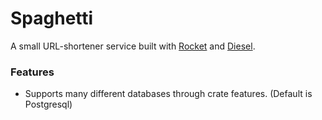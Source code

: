 # Spaghetti
A small URL-shortener service built with [Rocket](https://rocket.rs) and [Diesel](https://diesel.rs).

### Features
- Supports many different databases through crate features. (Default is Postgresql)
